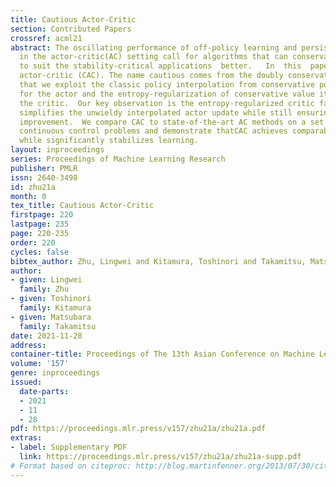 ```yaml
---
title: Cautious Actor-Critic
section: Contributed Papers
crossref: acml21
abstract: The oscillating performance of off-policy learning and persisting errors
  in the actor-critic(AC) setting call for algorithms that can conservatively learn
  to suit the stability-critical applications  better.   In  this  paper,  we  propose  a  novel  off-policy  AC  algorithm  cautious
  actor-critic (CAC). The name cautious comes from the doubly conservative nature
  that we exploit the classic policy interpolation from conservative policy iteration
  for the actor and the entropy-regularization of conservative value iteration for
  the critic.  Our key observation is the entropy-regularized critic facilitates and
  simplifies the unwieldy interpolated actor update while still ensuring robust policy
  improvement.  We compare CAC to state-of-the-art AC methods on a set of challenging
  continuous control problems and demonstrate thatCAC achieves comparable performance
  while significantly stabilizes learning.
layout: inproceedings
series: Proceedings of Machine Learning Research
publisher: PMLR
issn: 2640-3498
id: zhu21a
month: 0
tex_title: Cautious Actor-Critic
firstpage: 220
lastpage: 235
page: 220-235
order: 220
cycles: false
bibtex_author: Zhu, Lingwei and Kitamura, Toshinori and Takamitsu, Matsubara
author:
- given: Lingwei
  family: Zhu
- given: Toshinori
  family: Kitamura
- given: Matsubara
  family: Takamitsu
date: 2021-11-28
address:
container-title: Proceedings of The 13th Asian Conference on Machine Learning
volume: '157'
genre: inproceedings
issued:
  date-parts:
  - 2021
  - 11
  - 28
pdf: https://proceedings.mlr.press/v157/zhu21a/zhu21a.pdf
extras:
- label: Supplementary PDF
  link: https://proceedings.mlr.press/v157/zhu21a/zhu21a-supp.pdf
# Format based on citeproc: http://blog.martinfenner.org/2013/07/30/citeproc-yaml-for-bibliographies/
---
```

